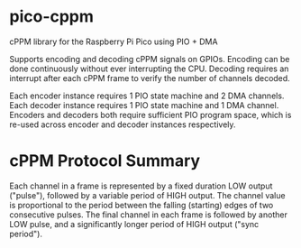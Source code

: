 # pico-cppm
cPPM library for the Raspberry Pi Pico using PIO + DMA

Supports encoding and decoding cPPM signals on GPIOs. Encoding can be done continuously without ever interrupting the CPU. Decoding requires an interrupt after each cPPM frame to verify the number of channels decoded.

Each encoder instance requires 1 PIO state machine and 2 DMA channels. Each decoder instance requires 1 PIO state machine and 1 DMA channel. Encoders and decoders both require sufficient PIO program space, which is re-used across encoder and decoder instances respectively.

# cPPM Protocol Summary

Each channel in a frame is represented by a fixed duration LOW output ("pulse"), followed by a variable period of HIGH output. The channel value is proportional to the period between the falling (starting) edges of two consecutive pulses. The final channel in each frame is followed by another LOW pulse, and a significantly longer period of HIGH output ("sync period").
